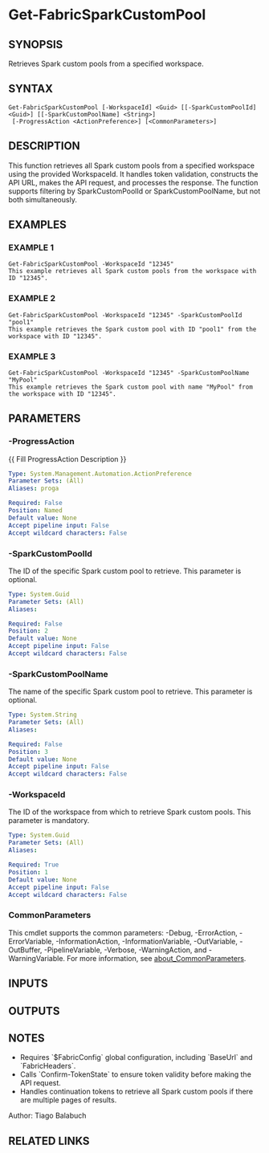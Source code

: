 ﻿---
external help file: FabricTools-help.xml
Module Name: FabricTools
online version: https://learn.microsoft.com/en-us/rest/api/fabric/eventhouse/items/list-eventhouses?tabs=HTTP
schema: 2.0.0
---

# Get-FabricSparkCustomPool

## SYNOPSIS
Retrieves Spark custom pools from a specified workspace.

## SYNTAX

```
Get-FabricSparkCustomPool [-WorkspaceId] <Guid> [[-SparkCustomPoolId] <Guid>] [[-SparkCustomPoolName] <String>]
 [-ProgressAction <ActionPreference>] [<CommonParameters>]
```

## DESCRIPTION
This function retrieves all Spark custom pools from a specified workspace using the provided WorkspaceId.
It handles token validation, constructs the API URL, makes the API request, and processes the response.
The function supports filtering by SparkCustomPoolId or SparkCustomPoolName, but not both simultaneously.

## EXAMPLES

### EXAMPLE 1
```
Get-FabricSparkCustomPool -WorkspaceId "12345"
This example retrieves all Spark custom pools from the workspace with ID "12345".
```

### EXAMPLE 2
```
Get-FabricSparkCustomPool -WorkspaceId "12345" -SparkCustomPoolId "pool1"
This example retrieves the Spark custom pool with ID "pool1" from the workspace with ID "12345".
```

### EXAMPLE 3
```
Get-FabricSparkCustomPool -WorkspaceId "12345" -SparkCustomPoolName "MyPool"
This example retrieves the Spark custom pool with name "MyPool" from the workspace with ID "12345".
```

## PARAMETERS

### -ProgressAction
{{ Fill ProgressAction Description }}

```yaml
Type: System.Management.Automation.ActionPreference
Parameter Sets: (All)
Aliases: proga

Required: False
Position: Named
Default value: None
Accept pipeline input: False
Accept wildcard characters: False
```

### -SparkCustomPoolId
The ID of the specific Spark custom pool to retrieve.
This parameter is optional.

```yaml
Type: System.Guid
Parameter Sets: (All)
Aliases:

Required: False
Position: 2
Default value: None
Accept pipeline input: False
Accept wildcard characters: False
```

### -SparkCustomPoolName
The name of the specific Spark custom pool to retrieve.
This parameter is optional.

```yaml
Type: System.String
Parameter Sets: (All)
Aliases:

Required: False
Position: 3
Default value: None
Accept pipeline input: False
Accept wildcard characters: False
```

### -WorkspaceId
The ID of the workspace from which to retrieve Spark custom pools.
This parameter is mandatory.

```yaml
Type: System.Guid
Parameter Sets: (All)
Aliases:

Required: True
Position: 1
Default value: None
Accept pipeline input: False
Accept wildcard characters: False
```

### CommonParameters
This cmdlet supports the common parameters: -Debug, -ErrorAction, -ErrorVariable, -InformationAction, -InformationVariable, -OutVariable, -OutBuffer, -PipelineVariable, -Verbose, -WarningAction, and -WarningVariable. For more information, see [about_CommonParameters](http://go.microsoft.com/fwlink/?LinkID=113216).

## INPUTS

## OUTPUTS

## NOTES
- Requires \`$FabricConfig\` global configuration, including \`BaseUrl\` and \`FabricHeaders\`.
- Calls \`Confirm-TokenState\` to ensure token validity before making the API request.
- Handles continuation tokens to retrieve all Spark custom pools if there are multiple pages of results.

Author: Tiago Balabuch

## RELATED LINKS
